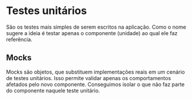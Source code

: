 # Testes unitários

São os testes mais simples de serem escritos na aplicação. Como o nome sugere a ideia é testar apenas o componente (unidade) ao qual ele faz referência.

## Mocks

Mocks são objetos, que substituem implementações reais em um cenário de testes unitários. Isso permite validar apenas os comportamentos afetados pelo novo componente. Conseguimos isolar o que não faz parte do componente naquele teste unitário.